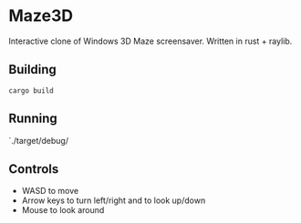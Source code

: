# Maze3D

Interactive clone of Windows 3D Maze screensaver. Written in rust + raylib.


## Building

`cargo build`

## Running

`./target/debug/

## Controls

* WASD to move
* Arrow keys to turn left/right and to look up/down
* Mouse to look around
